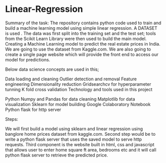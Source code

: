 # Linear-Regression
Summary of the task:
The repository contains python code used to train and build a machine learning model using simple linear regression. A DATASET is used . The data was first split into the training set and the test set; tools from the Scikit Learn Library were then used to build the main model.
Creating a Machine Learning model to predict the real estate prices in India. We are going to use the dataset from Kaggle.com. We are also going to create a single page website which will provide the front end to access our model for predictions.

Below data science concepts are used in this;

Data loading and cleaning
Outlier detection and removal
Feature engineering
Dimensionality reduction
Gridsearchcv for hyperparameter tunning
K fold cross validation
Technology and tools used in this project

Python
Numpy and Pandas for data cleaning
Matplotlib for data visualization
Sklearn for model building
Google Colaboratory Notebook
Python flask for http server

Steps:

We will first build a model using sklearn and linear regression using banglore home prices dataset from kaggle.com.
Second step would be to write a python flask server that uses the saved model to serve http requests.
Third component is the website built in html, css and javascript that allows user to enter home square ft area, bedrooms etc and it will call python flask server to retrieve the predicted price.
